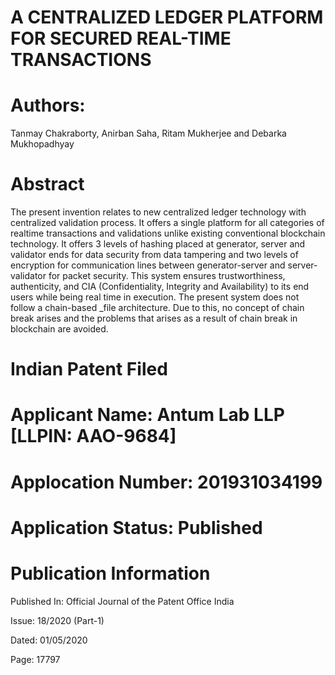 # A CENTRALIZED LEDGER PLATFORM FOR SECURED REAL-TIME TRANSACTIONS

# Authors:
Tanmay Chakraborty, Anirban Saha, Ritam Mukherjee and Debarka Mukhopadhyay

# Abstract
The present invention relates to new centralized ledger technology with centralized validation process. It offers a single platform for all categories of realtime transactions and validations unlike existing conventional blockchain technology. It offers 3 levels of hashing placed at generator, server and validator ends for data security from data tampering and two levels of encryption for communication lines between generator-server and server-validator for packet security. This system ensures trustworthiness, authenticity, and CIA (Confidentiality, Integrity and Availability) to its end users while being real time in execution. The present system does not follow a chain-based _file architecture. Due to this, no concept of chain break arises and the problems that arises as a result of chain break in blockchain are avoided.

# Indian Patent Filed
# Applicant Name: Antum Lab LLP [LLPIN: AAO-9684]
# Applocation Number: 201931034199
# Application Status: Published

# Publication Information
Published In: Official Journal of the Patent Office India

Issue: 18/2020 (Part-1)

Dated: 01/05/2020

Page: 17797

